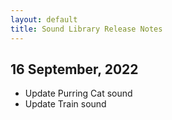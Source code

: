 ```yaml
---
layout: default
title: Sound Library Release Notes
---
```


## 16 September, 2022

- Update Purring Cat sound
- Update Train sound
